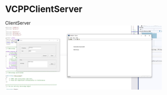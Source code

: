 # VCPPClientServer
 ClientServer
 ![Test Imag 8](https://github.com/mosesnova/VCPPClientServer/blob/master/ClientServer.jpg)
